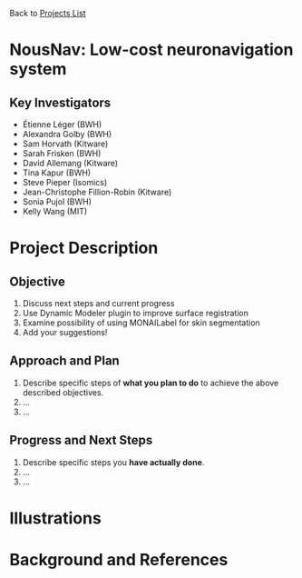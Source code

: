 Back to [Projects List](../../README.md#ProjectsList)

# NousNav: Low-cost neuronavigation system

## Key Investigators

- Étienne Léger (BWH)
- Alexandra Golby (BWH)
- Sam Horvath (Kitware)
- Sarah Frisken (BWH)
- David Allemang (Kitware)
- Tina Kapur (BWH)
- Steve Pieper (Isomics)
- Jean-Christophe Fillion-Robin (Kitware)
- Sonia Pujol (BWH)
- Kelly Wang (MIT)

# Project Description

<!-- The NousNav project is an initiative led by Dr Alex Golby to develop a low-cost neuronavigation system designed for use in low- and middle-income countries. We are developing a 3D Slicer based application focused on supporting segmentation, registration and navigation tasks.

The project will also include the development of open source hardware desgins for these applications. -->

## Objective

<!-- Describe here WHAT you would like to achieve (what you will have as end result). -->

1. Discuss next steps and current progress
2. Use Dynamic Modeler plugin to improve surface registration
3. Examine possibility of using MONAILabel for skin segmentation
4. Add your suggestions!

## Approach and Plan

<!-- Describe here HOW you would like to achieve the objectives stated above. -->

1. Describe specific steps of **what you plan to do** to achieve the above described objectives.
1. ...
1. ...

## Progress and Next Steps

<!-- Update this section as you make progress, describing of what you have ACTUALLY DONE. If there are specific steps that you could not complete then you can describe them here, too. -->

1. Describe specific steps you **have actually done**.
1. ...
1. ...

# Illustrations

<!-- Add pictures and links to videos that demonstrate what has been accomplished.
![Description of picture](Example2.jpg)
![Some more images](Example2.jpg)
-->

# Background and References

<!-- If you developed any software, include link to the source code repository. If possible, also add links to sample data, and to any relevant publications. -->
